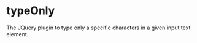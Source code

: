 typeOnly
========

The JQuery plugin to type only a specific characters in a given input text element.
